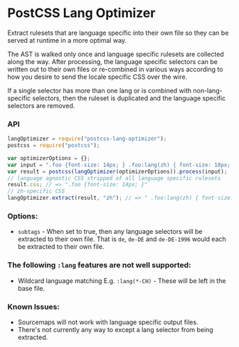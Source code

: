 # PostCSS Lang Optimizer

Extract rulesets that are language specific into their own file so they
can be served at runtime in a more optimal way.

The AST is walked only once and language specific rulesets are collected
along the way. After processing, the language specific selectors can be
written out to their own files or re-combined in various ways according
to how you desire to send the locale specific CSS over the wire.

If a single selector has more than one lang or is combined with
non-lang-specific selectors, then the ruleset is duplicated and the
language specific selectors are removed.

### API

```js
langOptimizer = require("postcss-lang-optimizer");
postcss = require("postcss");

var optimizerOptions = {};
var input = ".foo {font-size: 14px; } .foo:lang(zh) { font-size: 18px; }"
var result = postcss(langOptimizer(optimizerOptions)).process(input);
// language agnostic CSS stripped of all language specific rulesets
result.css; // => ".foo {font-size: 14px; }"
// zh-specific CSS
langOptimizer.extract(result, "zh"); // => " .foo:lang(zh) { font-size: 18px; }"
```

### Options:

* `subtags` - When set to true, then any language selectors will be
extracted to their own file. That is `de`, `de-DE` and `de-DE-1996`
would each be extracted to their own file.

### The following `:lang` features are not well supported:

* Wildcard language matching E.g. `:lang(*-CH)` - These will be left in
  the base file.

### Known Issues:

* Sourcemaps will not work with language specific output files.
* There's not currently any way to except a lang selector from being
  extracted.
